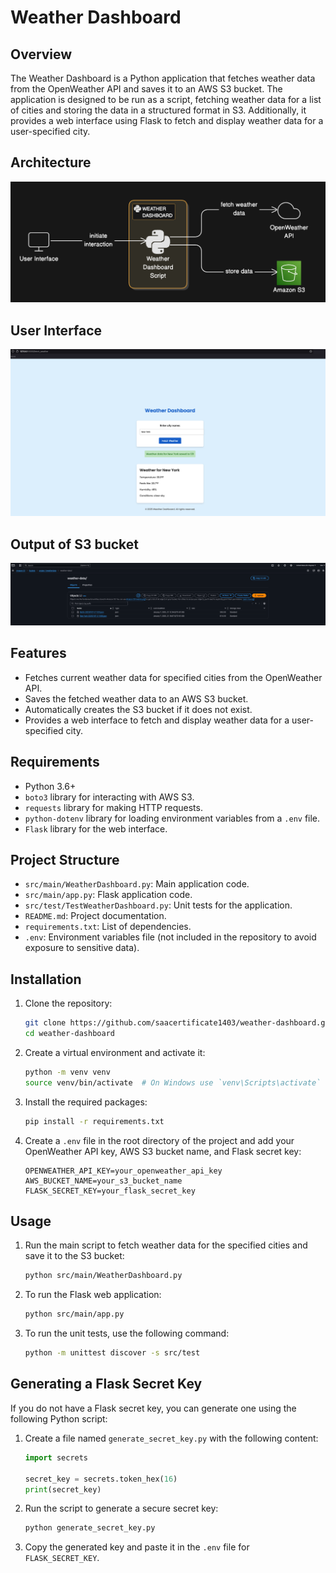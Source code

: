 # Weather Dashboard

## Overview

The Weather Dashboard is a Python application that fetches weather data from the OpenWeather API and saves it to an AWS S3 bucket. The application is designed to be run as a script, fetching weather data for a list of cities and storing the data in a structured format in S3. Additionally, it provides a web interface using Flask to fetch and display weather data for a user-specified city.

## Architecture
![Weather Dashboard Architect](/src/images/weather_dashboard_architect_diagram.png)

## User Interface
![User Interface](/src/images/User_Interface.png)

## Output of S3 bucket
![Screenshot of collected weather data in S3 bucket](/src/images/Output_S3_Bucket.png)

## Features

- Fetches current weather data for specified cities from the OpenWeather API.
- Saves the fetched weather data to an AWS S3 bucket.
- Automatically creates the S3 bucket if it does not exist.
- Provides a web interface to fetch and display weather data for a user-specified city.

## Requirements

- Python 3.6+
- `boto3` library for interacting with AWS S3.
- `requests` library for making HTTP requests.
- `python-dotenv` library for loading environment variables from a `.env` file.
- `Flask` library for the web interface.

## Project Structure
- `src/main/WeatherDashboard.py`: Main application code.
- `src/main/app.py`: Flask application code.
- `src/test/TestWeatherDashboard.py`: Unit tests for the application.
- `README.md`: Project documentation.
- `requirements.txt`: List of dependencies.
- `.env`: Environment variables file (not included in the repository to avoid exposure to sensitive data).

## Installation

1. Clone the repository:
    ```sh
    git clone https://github.com/saacertificate1403/weather-dashboard.git
    cd weather-dashboard
    ```

2. Create a virtual environment and activate it:
    ```sh
    python -m venv venv
    source venv/bin/activate  # On Windows use `venv\Scripts\activate`
    ```

3. Install the required packages:
    ```sh
    pip install -r requirements.txt
    ```

4. Create a `.env` file in the root directory of the project and add your OpenWeather API key, AWS S3 bucket name, and Flask secret key:
    ```env
    OPENWEATHER_API_KEY=your_openweather_api_key
    AWS_BUCKET_NAME=your_s3_bucket_name
    FLASK_SECRET_KEY=your_flask_secret_key
    ```

## Usage

1. Run the main script to fetch weather data for the specified cities and save it to the S3 bucket:
    ```sh
    python src/main/WeatherDashboard.py
    ```

2. To run the Flask web application:
    ```sh
    python src/main/app.py
    ```

3. To run the unit tests, use the following command:
    ```sh
    python -m unittest discover -s src/test
    ```

## Generating a Flask Secret Key

If you do not have a Flask secret key, you can generate one using the following Python script:

1. Create a file named `generate_secret_key.py` with the following content:
    ```python
    import secrets

    secret_key = secrets.token_hex(16)
    print(secret_key)
    ```

2. Run the script to generate a secure secret key:
    ```sh
    python generate_secret_key.py
    ```

3. Copy the generated key and paste it in the `.env` file for `FLASK_SECRET_KEY`.